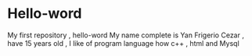 # Hello-word
My first repository , hello-word
My name complete is Yan Frigerio Cezar , have 15 years old , I like of program language how c++ , html and Mysql
